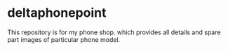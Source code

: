 # deltaphonepoint
This repository is for my phone shop. which provides all details and spare part images of particular phone model.
